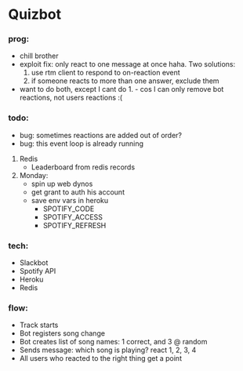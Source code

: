 # Quizbot

### prog:
- chill brother
- exploit fix: only react to one message at once haha. Two solutions:
    1. use rtm client to respond to on-reaction event
    2. if someone reacts to more than one answer, exclude them
- want to do both, except I cant do 1. - cos I can only remove bot reactions, not users reactions :(

### todo:
- bug: sometimes reactions are added out of order?
- bug: this event loop is already running
1. Redis
    - Leaderboard from redis records
2. Monday:
    - spin up web dynos
    - get grant to auth his account
    - save env vars in heroku
        - SPOTIFY_CODE
        - SPOTIFY_ACCESS
        - SPOTIFY_REFRESH

### tech:
- Slackbot
- Spotify API
- Heroku
- Redis

### flow:
- Track starts
- Bot registers song change
- Bot creates list of song names: 1 correct, and 3 @ random
- Sends message: which song is playing? react 1, 2, 3, 4
- All users who reacted to the right thing get a point